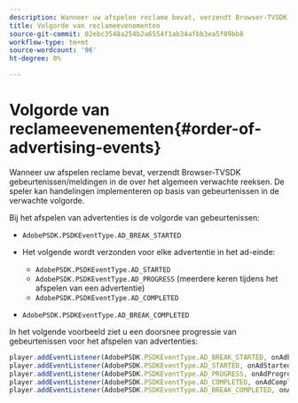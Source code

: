```yaml
---
description: Wanneer uw afspelen reclame bevat, verzendt Browser-TVSDK gebeurtenissen/meldingen in de over het algemeen verwachte reeksen. De speler kan handelingen implementeren op basis van gebeurtenissen in de verwachte volgorde.
title: Volgorde van reclameevenementen
source-git-commit: 02ebc3548a254b2a6554f1ab34afbb3ea5f09bb8
workflow-type: tm+mt
source-wordcount: '96'
ht-degree: 0%

---
```


# Volgorde van reclameevenementen{#order-of-advertising-events}

Wanneer uw afspelen reclame bevat, verzendt Browser-TVSDK gebeurtenissen/meldingen in de over het algemeen verwachte reeksen. De speler kan handelingen implementeren op basis van gebeurtenissen in de verwachte volgorde.

<!--<a id="section_69E3CCBC57BB48399799876E83908348"></a>-->

Bij het afspelen van advertenties is de volgorde van gebeurtenissen:

* `AdobePSDK.PSDKEventType.AD_BREAK_STARTED`
* Het volgende wordt verzonden voor elke advertentie in het ad-einde:

   * `AdobePSDK.PSDKEventType.AD_STARTED`
   * `AdobePSDK.PSDKEventType.AD_PROGRESS` (meerdere keren tijdens het afspelen van een advertentie)
   * `AdobePSDK.PSDKEventType.AD_COMPLETED`

* `AdobePSDK.PSDKEventType.AD_BREAK_COMPLETED`

In het volgende voorbeeld ziet u een doorsnee progressie van gebeurtenissen voor het afspelen van advertenties:

```js
player.addEventListener(AdobePSDK.PSDKEventType.AD_BREAK_STARTED, onAdbreakStarted); 
player.addEventListener(AdobePSDK.PSDKEventType.AD_STARTED, onAdStarted); 
player.addEventListener(AdobePSDK.PSDKEventType.AD_PROGRESS, onAdProgress); 
player.addEventListener(AdobePSDK.PSDKEventType.AD_COMPLETED, onAdCompleted); 
player.addEventListener(AdobePSDK.PSDKEventType.AD_BREAK_COMPLETED, onAdbreakCompleted);
```
